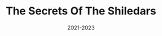 ---
title: "The Secrets Of The Shiledars"
image: "/images/SecretOfShiledars.jpeg"
team: "Thomas Jackki"
date: "2021-2023"
additional:
  content: |
    <p><strong>Background:</strong></p>
    <p>Marque Berry executed an influencer marketing campaign for The Secrets of the Shiledars,
    driving visibility and engagement for the show's launch. The campaign leveraged top influencers
    on Instagram to create buzz, reach a wider audience, and spark conversations around the
    series.</p>

    <p><strong>Objective:</strong></p>
    <ul>
      <li>Build excitement for The Secrets of the Shiledars through influencer-driven content. </li>
      <li>Maximize reach and engagement across social media platforms. </li>
      <li>Position the show within digital conversations to drive viewership. </li>
    </ul>

    <p><strong>Execution:</strong></p>
    <p><strong>Platform:</strong>   Instagram</p>
      <ul>
      <li><strong>Total Influencer:</strong>6</li>
      <li><strong>Total View:</strong>4.1 Million</li>
      <li><strong>Total Likes:</strong>471k</li>
      <li><strong>Total Shares:</strong>57 k</li>
      <li><strong>Total Engagement:</strong>80k</li>
    </ul>

    <p><strong>Influencer Contributions:</strong></p>
      <ul>
      <li><strong>Adarsh Gupta:</strong>1.1M Views | 119k Likes | 90 Comments</li>
      <li><strong>Aniket Thakur:</strong>712k Views | 123k Likes | 129 Comments</li>
      <li><strong>The Tatva:</strong>1.09M Views | 83k Likes | 148 Comments</li>
      <li><strong>Abhi and Niyu:</strong>713k Views | 82.5k Likes | 2499 Comments</li>
      <li><strong>Whatifankit_2.0:</strong>564k Views | 61.7k Likes | 103 Comments</li>
      <li><strong>Ameyzone:</strong>73k Views | 2259 Likes | 14 Comments</li>
    </ul>
    
        <p><strong>Performance Highlights:</strong></p>
      <ul>
      <li>Achieved over <strong>4.1 million views </strong>across 6 influencers.</li>
      <li>Secured <strong>471k likes and 57k shares,</strong> driving strong engagement.</li>
      <li>Generated significant discussion with <strong>80k total engagements.</strong></li>
    </ul>

    <h2>Conclusion</h2>
    <p>The Secrets of the Shiledars influencer campaign successfully leveraged the power of digital 
    creators to drive awareness and engagement for the show. With over 4.1 million views and 
    strong engagement metrics, Marque Berry demonstrated its ability to execute impactful 
    campaigns that capture audience attention and fuel conversations.</p>
---